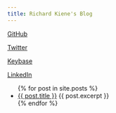 ```yaml
---
title: Richard Kiene's Blog
---
```


<p><a href="https://github.com/richardkiene">GitHub</a></p>
<p><a href="https://twitter.com/shmeeny">Twitter</a></p>
<p><a href="https://keybase.io/shmeeny">Keybase</a></p>
<p><a href="https://www.linkedin.com/in/richard-kiene-bb235b5">LinkedIn</a></p>

<ul>
  {% for post in site.posts %}
    <li>
      <a href="{{ post.url }}">{{ post.title }}</a>
      {{ post.excerpt }}
    </li>
  {% endfor %}
</ul>
